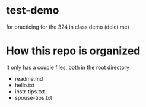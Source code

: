 # test-demo
for practicing for the 324 in class demo (delet me)

# How this repo is organized
It only has a couple files, both in the root directory
- readme.md
- hello.txt
- instr-tips.txt
- spouse-tips.txt
